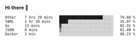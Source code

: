### Hi there 👋

<!--
**yeya24/yeya24** is a ✨ _special_ ✨ repository because its `README.md` (this file) appears on your GitHub profile.

Here are some ideas to get you started:

- 🔭 I’m currently working on ...
- 🌱 I’m currently learning ...
- 👯 I’m looking to collaborate on ...
- 🤔 I’m looking for help with ...
- 💬 Ask me about ...
- 📫 How to reach me: ...
- 😄 Pronouns: ...
- ⚡ Fun fact: ...
-->

<!--START_SECTION:waka-->
```text
Other    7 hrs 29 mins   ████████████████████░░░░░   79.68 % 
YAML     1 hr 30 mins    ████░░░░░░░░░░░░░░░░░░░░░   15.97 % 
Go       13 mins         ▓░░░░░░░░░░░░░░░░░░░░░░░░   02.31 % 
JSON     8 mins          ▒░░░░░░░░░░░░░░░░░░░░░░░░   01.49 % 
Docker   1 min           ░░░░░░░░░░░░░░░░░░░░░░░░░   00.23 % 
```
<!--END_SECTION:waka-->
